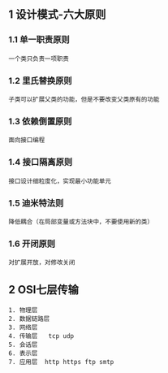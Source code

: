 ## 1 设计模式-六大原则
### 1.1 单一职责原则
    一个类只负责一项职责
### 1.2 里氏替换原则
    子类可以扩展父类的功能，但是不要改变父类原有的功能
### 1.3 依赖倒置原则
    面向接口编程
### 1.4 接口隔离原则
    接口设计细粒度化，实现最小功能单元
### 1.5 迪米特法则
    降低耦合（在局部变量或方法块中，不要使用新的类）
### 1.6 开闭原则
    对扩展开放，对修改关闭

## 2 OSI七层传输
```
1. 物理层
2. 数据链路层
3. 网络层
4. 传输层   tcp udp
5. 会话层
6. 表示层
7. 应用层  http https ftp smtp
```
